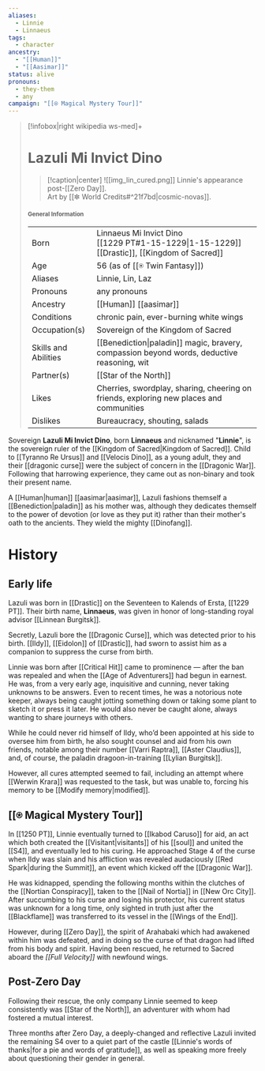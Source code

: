 ```yaml
---
aliases:
  - Linnie
  - Linnaeus
tags:
  - character
ancestry:
  - "[[Human]]"
  - "[[Aasimar]]"
status: alive
pronouns:
  - they-them
  - any
campaign: "[[⍟ Magical Mystery Tour]]"
---
```

>[!infobox|right wikipedia ws-med]+
># Lazuli Mi Invict Dino
>>[!caption|center]
>>![[img_lin_cured.png]]
>>Linnie's appearance post-[[Zero Day]].<br>Art by [[✼ World Credits#^21f7bd|cosmic-novas]].
>#### <small>General Information</small>
>| | |
>| --- | --- |
>| Born | Linnaeus Mi Invict Dino<br>[[1229 PT#1-15-1229\|1-15-1229]]<br>[[Drastic]], [[Kingdom of Sacred]]|
>| Age | 56 (as of [[⍟ Twin Fantasy]]) |
>| Aliases | Linnie, Lin, Laz |
>| Pronouns | any pronouns |
>| Ancestry | [[Human]] [[aasimar]] |
>| Conditions | chronic pain, ever-burning white wings |
>| Occupation(s) | Sovereign of the Kingdom of Sacred |
>| Skills and Abilities | [[Benediction\|paladin]] magic, bravery, compassion beyond words, deductive reasoning, wit |
>| Partner(s) | [[Star of the North]] |
>| Likes | Cherries, swordplay, sharing, cheering on friends, exploring new places and communities |
>| Dislikes | Bureaucracy, shouting, salads |

Sovereign **Lazuli Mi Invict Dino**, born **Linnaeus** and nicknamed "**Linnie**", is the sovereign ruler of the [[Kingdom of Sacred|Kingdom of Sacred]]. Child to [[Tyranno Re Ursus]] and [[Velocis Dino]], as a young adult, they and their [[dragonic curse]] were the subject of concern in the [[Dragonic War]]. Following that harrowing experience, they came out as non-binary and took their present name.

A [[Human|human]] [[aasimar|aasimar]], Lazuli fashions themself a [[Benediction|paladin]] as his mother was, although they dedicates themself to the power of devotion (or love as they put it) rather than their mother's oath to the ancients. They wield the mighty [[Dinofang]].

# History
## Early life
Lazuli was born in [[Drastic]] on the Seventeen to Kalends of Ersta, [[1229 PT]]. Their birth name, **Linnaeus**, was given in honor of long-standing royal advisor [[Linnean Burgitsk]].

Secretly, Lazuli bore the [[Dragonic Curse]], which was detected prior to his birth. [[Ildy]], [[Eidolon]] of [[Drastic]], had sworn to assist him as a companion to suppress the curse from birth. 

Linnie was born after [[Critical Hit]] came to prominence — after the ban was repealed and when the [[Age of Adventurers]] had begun in earnest. He was, from a very early age, inquisitive and cunning, never taking unknowns to be answers. Even to recent times, he was a notorious note keeper, always being caught jotting something down or taking some plant to sketch it or press it later. He would also never be caught alone, always wanting to share journeys with others. 

While he could never rid himself of Ildy, who’d been appointed at his side to oversee him from birth, he also sought counsel and aid from his own friends, notable among their number [[Varri Raptra]], [[Aster Claudius]], and, of course, the paladin dragoon-in-training [[Lylian Burgitsk]].

However, all cures attempted seemed to fail, including an attempt where [[Werwin Krara]] was requested to the task, but was unable to, forcing his memory to be [[Modify memory|modified]]. 

## [[⍟ Magical Mystery Tour]]
In [[1250 PT]], Linnie eventually turned to [[Ikabod Caruso]] for aid, an act which both created the [[Visitant|visitants]] of his [[soul]] and united the [[S4]], and eventually led to his curing. He approached Stage 4 of the curse when Ildy was slain and his affliction was revealed audaciously [[Red Spark|during the Summit]], an event which kicked off the [[Dragonic War]]. 

He was kidnapped, spending the following months within the clutches of the [[Nortian Conspiracy]], taken to the [[Nail of Nortia]] in [[New Orc City]]. After succumbing to his curse and losing his protector, his current status was unknown for a long time, only sighted in truth just after the [[Blackflame]] was transferred to its vessel in the [[Wings of the End]].

However, during [[Zero Day]], the spirit of Arahabaki which had awakened within him was defeated, and in doing so the curse of that dragon had lifted from his body and spirit. Having been rescued, he returned to Sacred aboard the *[[Full Velocity]]* with newfound wings.

## Post-Zero Day
Following their rescue, the only company Linnie seemed to keep consistently was [[Star of the North]], an adventurer with whom had fostered a mutual interest.

Three months after Zero Day, a deeply-changed and reflective Lazuli invited the remaining S4 over to a quiet part of the castle [[Linnie's words of thanks|for a pie and words of gratitude]], as well as speaking more freely about questioning their gender in general.
